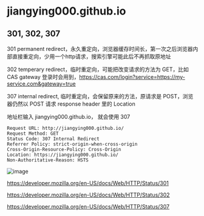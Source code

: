 # jiangying000.github.io

## 301, 302, 307

301 permanent redirect，永久重定向，浏览器缓存时间长，第一次之后浏览器内部直接重定向，少用一个http请求，搜索引擎可能此后不再抓取原地址

302 temperary redirect，临时重定向，可能把改变请求的方法为 GET，比如 CAS gateway 登录时会用到，https://cas.com/login?service=https://my-service.com&gateway=true

307 internal redirect, 临时重定向，会保留原来的方法，原请求是 POST，浏览器仍然以 POST 请求 response header 里的 Location

地址栏输入 jiangying000.github.io， 就会使用  307 
```
Request URL: http://jiangying000.github.io/
Request Method: GET
Status Code: 307 Internal Redirect
Referrer Policy: strict-origin-when-cross-origin
Cross-Origin-Resource-Policy: Cross-Origin
Location: https://jiangying000.github.io/
Non-Authoritative-Reason: HSTS
```
![image](https://user-images.githubusercontent.com/23182033/202351439-b49d0be9-c34d-49c9-b600-f82b234e16a0.png)

https://developer.mozilla.org/en-US/docs/Web/HTTP/Status/301

https://developer.mozilla.org/en-US/docs/Web/HTTP/Status/302

https://developer.mozilla.org/en-US/docs/Web/HTTP/Status/307
